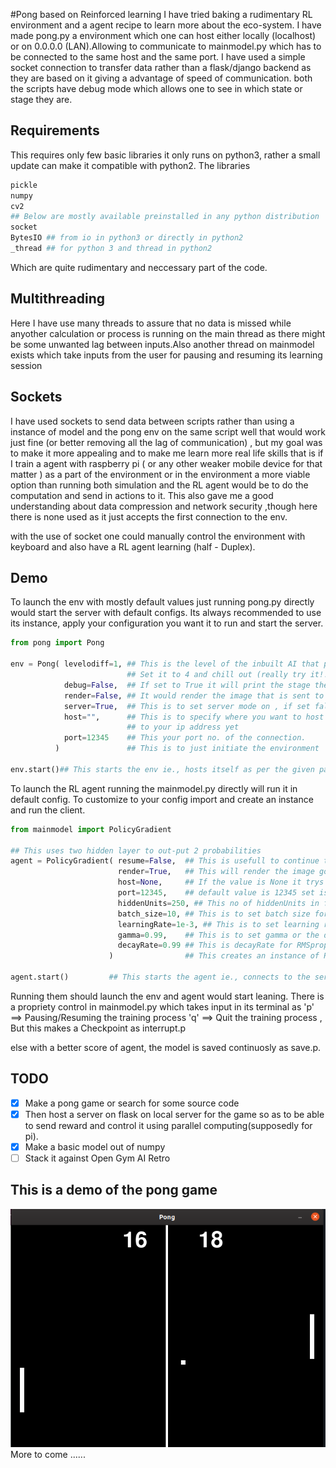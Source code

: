 #Pong based on Reinforced learning
I have tried baking a rudimentary RL environment and a agent recipe to learn more about the eco-system.
I have made pong.py a environment which one can host either locally (localhost) or on  0.0.0.0 (LAN).Allowing to communicate to mainmodel.py which has to be connected to the same host and the same port.
I have used a simple socket connection to transfer data rather than a flask/django backend as they are based on it giving a advantage of speed of communication.
both the scripts have debug mode which allows one to see in which state or stage they are.
## Requirements
This requires only few basic libraries it only runs on python3, rather a small update can make it compatible with python2.
The libraries
```bash
pickle
numpy
cv2
## Below are mostly available preinstalled in any python distribution
socket
BytesIO ## from io in python3 or directly in python2
_thread ## for python 3 and thread in python2
```
Which are quite rudimentary and neccessary part of the code.

## Multithreading
Here I have use many threads to assure that no data is missed while anyother calculation or process is running on the main thread as there might be some unwanted lag between inputs.Also another thread on mainmodel exists which take inputs  from the user for pausing and resuming its learning session
## Sockets
I have used sockets to send data between scripts rather than using a instance of model and the pong env on the same script well that would work just fine (or better removing all the lag of communication) , but my goal was to make it more appealing and to make me learn more real life skills that is if I train a agent with raspberry pi ( or any other weaker mobile device for that matter ) as a part of the environment or in the environment a more viable option than running both simulation and the RL agent would be to do the computation and send in actions to it. This also gave me a good understanding about data compression and network security ,though here there is none used as it just accepts the first connection to the env.

with the use of socket one could manually control the environment with keyboard and also have a RL agent learning (half - Duplex).  

## Demo
To launch the env with mostly default values just running pong.py directly would start the server with default configs.
Its always recommended to use its instance, apply your configuration you want it to run and start the server.
```python
from pong import Pong

env = Pong( levelodiff=1, ## This is the level of the inbuilt AI that plays against you.
                          ## Set it to 4 and chill out (really try it!!) the scale is 1-3
            debug=False,  ## If set to True it will print the stage the environment is in and info the data inputs and outputs
            render=False, ## It would render the image that is sent to the model, This slows down the process so not a good idea to use it.
            server=True,  ## This is to set server mode on , if set false the environment will be no different from ordinary pong game.
            host="",      ## This is to specify where you want to host it, "" maps to local host "0.0.0.0" doesnt really map
                          ## to your ip address yet
            port=12345    ## This your port no. of the connection.
          )               ## This is to just initiate the environment

env.start()## This starts the env ie., hosts itself as per the given parameter and waits for a connection in async while continuing the game
```

To launch the RL agent running the mainmodel.py directly will run it in default config.
To customize to your config import and create an instance and run the client.
```python
from mainmodel import PolicyGradient

## This uses two hidden layer to out-put 2 probabilities
agent = PolicyGradient( resume=False,  ## This is usefull to continue training from previos checkpoint.
                        render=True,   ## This will render the image got through the socket,useful if model is in another computer
                        host=None,     ## If the value is None it trys to find a localhost , else specific host is to be provided as a str
                        port=12345,    ## default value is 12345 set is as required.
                        hiddenUnits=250, ## This no of hiddenUnits in first layer depending on the dimension of input.
                        batch_size=10, ## This is to set batch size for batch reiforcement learning rather than using single episode.
                        learningRate=1e-3, ## This is to set learning rate
                        gamma=0.99,    ## This is to set gamma or the discount
                        decayRate=0.99 ## This is decayRate for RMSprop
                      )                ## This creates an instance of PolicyGradient algorithm as a client_socket

agent.start()         ## This starts the agent ie., connects to the server and communicates and learns from its experience.
```

Running them should launch the env and agent would start leaning. There is a propriety control in mainmodel.py which takes input in its terminal as
'p' ==> Pausing/Resuming the training process
'q' ==> Quit the training process , But this makes a Checkpoint as interrupt.p

else with a better score of agent, the model is saved continuosly as save.p.

## TODO

- [X] Make a pong game or search for some source  code
- [X] Then host a server on flask on local server for the game so as to be able to send reward and control it using parallel computing(supposedly for pi).
- [X] Make a basic model out of numpy
- [ ] Stack it against Open Gym AI Retro

## This is a demo of the pong game
<img src="/images/pong-game.png">
More to come
......
